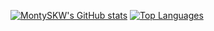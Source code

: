 [![MontySKW's GitHub stats](https://github-readme-stats.vercel.app/api?username=MontySKW&showicons=true&theme=dracula&count_private=true)](https://github.com/anuraghazra/github-readme-stats)
[![Top Languages](https://github-readme-stats.vercel.app/api/top-langs/?username=MontySKW&showicons=true&&theme=dracula&count_private=true&layout=compact)](https://github.com/anuraghazra/github-readme-stats)

<!---
MontySKW/MontySKW is a ✨ special ✨ repository because its `README.md` (this file) appears on your GitHub profile.
You can click the Preview link to take a look at your changes.
--->
